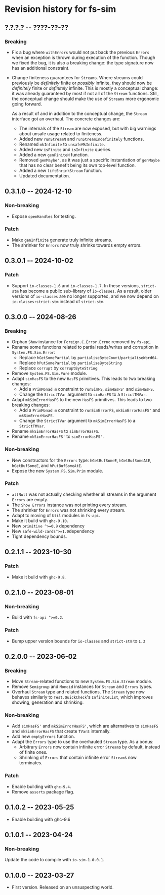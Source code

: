 # Revision history for fs-sim

## ?.?.?.? -- ????-??-??

### Breaking

* Fix a bug where `withErrors` would not put back the previous `Errors` when an
  exception is thrown during execution of the function. Though we fixed the bug,
  it is also a breaking change: the type signature now has an additional
  constraint.
* Change finiteness guarantees for `Stream`s. Where streams could previously be
  *definitely* finite or *possibly* infinite, they should now be *definitely*
  finite or *definitely* infinite. This is mostly a conceptual change: it was
  already guaranteed by most if not all of the `Stream` functions. Still, the
  conceptual change should make the use of `Streams` more ergonomic going
  forward.

  As a result of and in addition to the conceptual change, the `Stream`
  interface got an overhaul. The concrete changes are:

  * The internals of the `Stream` are now exposed, but with big warnings about
    unsafe usage related to finiteness.
  * Added new `runStreamN` and `runStreamIndefinitely` functions.
  * Renamed `mkInfinite` to `unsafeMkInfinite`.
  * Added new `isFinite` and `isInfinite` queries.
  * Added a new `genFiniteN` function.
  * Removed `genMaybe'`, as it was just a specific instantiation of `genMaybe`
    that has no clear benefit being its own top-level function.
  * Added a new `liftShrinkStream` function.
  * Updated documentation.

## 0.3.1.0 -- 2024-12-10

### Non-breaking

* Expose `openHandles` for testing.

### Patch

* Make `genInfinite` generate truly infinite streams.
* The shrinker for `Errors` now truly shrinks towards empty errors.

## 0.3.0.1 -- 2024-10-02

### Patch

* Support `io-classes-1.6` and `io-classes-1.7`. In these versions, `strict-stm`
  has become a public sub-library of `io-classes`. As a result, older versions
  of `io-classes` are no longer supported, and we now depend on
  `io-classes:strict-stm` instead of `strict-stm`.

## 0.3.0.0 -- 2024-08-26

### Breaking

* Orphan `Show` instance for `Foreign.C.Error.Errno` removed by `fs-api`.
* Rename some functions related to partial reads/writes and corruption in `System.FS.Sim.Error`:
  * Replace `hGetSomePartial` by `partialiseByteCount`/`partialiseWord64`.
  * Replace `hPutSomePartial` by `partialiseByteString`
  * Replace `corrupt` by `corruptByteString`
* Remove `System.FS.Sim.Pure` module.
* Adapt `simHasFS` to the new `HasFS` primitives. This leads to two breaking
  changes:
  * Add a `PrimMonad m` constraint to `runSimFS`, `simHasFS'` and `simHasFS`.
  * Change the `StrictTVar` argument to `simHasFS` to a `StrictTMVar`.
* Adapt `mkSimErrorHasFS` to the new `HasFS` primitives. This leads to two
  breaking changes:
  * Add a `PrimMonad m` constraint to `runSimErrorFS`, `mkSimErrorHasFS'` and `mkSimErrorHasFS`.
  * Change the `StrictTVar` argument to `mkSimErrorHasFS` to a `StrictTMVar`.
* Rename `mkSimErrorHasFS` to `simErrorHasFS`.
* Rename `mkSimErrorHasFS'` to `simErrorHasFS'`.

### Non-breaking

* New constructors for the `Errors` type: `hGetBufSomeE`, `hGetBufSomeAtE`,
  `hGetBufSomeE`, and `hPutBufSomeAtE`.
* Expose the new `System.FS.Sim.Prim` module.

### Patch

* `allNull` was not actually checking whether all streams in the argument
  `Errors` are empty.
* The `Show Errors` instance was not printing every stream.
* The shrinker for `Errors` was not shrinking every stream.
* Adapt to moving of `Util` modules in `fs-api`.
* Make it build with `ghc-9.10`.
* New `primitive ^>=0.9` dependency
* New `safe-wild-cards^>=1.0`dependency
* Tight dependency bounds.

## 0.2.1.1 -- 2023-10-30

### Patch

* Make it build with `ghc-9.8`.

## 0.2.1.0 -- 2023-08-01

### Non-breaking

* Build with `fs-api ^>=0.2`.

### Patch

* Bump upper version bounds for `io-classes` and `strict-stm` to `1.3`

## 0.2.0.0 -- 2023-06-02

### Breaking

* Move `Stream`-related functions to new `System.FS.Sim.Stream` module.
* Remove `Semigroup` and `Monoid` instances for `Stream` and `Errors` types.
* Overhaul `Stream` type and related functions. The `Stream` type now behaves
  similarly to `Test.QuickCheck`'s `InfiniteList`, which improves showing,
  generation and shrinking.

### Non-breaking

* Add `simHasFS'` and `mkSimErrorHasFS'`, which are alternatives to `simHasFS`
  and `mkSimErrorHasFS` that create `TVar`s internally.
* Add new `emptyErrors` function.
* Adapt the `Errors` type to use the overhauled `Stream` type. As a bonus:
  * Arbitrary `Errors` now contain infinite error `Stream`s by default, instead
    of finite ones.
  * Shrinking of `Errors` that contain infinite error `Stream`s now terminates.

### Patch

* Enable building with `ghc-9.4`.
* Remove `asserts` package flag.

## 0.1.0.2 -- 2023-05-25

* Enable building with ghc-9.6

## 0.1.0.1 -- 2023-04-24

### Non-breaking

Update the code to compile with `io-sim-1.0.0.1`.

## 0.1.0.0 -- 2023-03-27

* First version. Released on an unsuspecting world.

